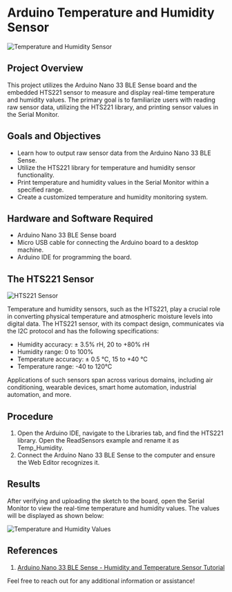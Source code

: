 # Arduino Temperature and Humidity Sensor

![Temperature and Humidity Sensor](https://user-images.githubusercontent.com/102630199/228667051-57312b82-f4bf-4b89-b1c3-980dafaa0428.jpg)

## Project Overview

This project utilizes the Arduino Nano 33 BLE Sense board and the embedded HTS221 sensor to measure and display real-time temperature and humidity values. The primary goal is to familiarize users with reading raw sensor data, utilizing the HTS221 library, and printing sensor values in the Serial Monitor.

## Goals and Objectives

- Learn how to output raw sensor data from the Arduino Nano 33 BLE Sense.
- Utilize the HTS221 library for temperature and humidity sensor functionality.
- Print temperature and humidity values in the Serial Monitor within a specified range.
- Create a customized temperature and humidity monitoring system.

## Hardware and Software Required

- Arduino Nano 33 BLE Sense board
- Micro USB cable for connecting the Arduino board to a desktop machine.
- Arduino IDE for programming the board.

## The HTS221 Sensor

![HTS221 Sensor](https://user-images.githubusercontent.com/102630199/219319823-46def6b0-f064-4bb6-8f1f-dafbdc17d054.png)

Temperature and humidity sensors, such as the HTS221, play a crucial role in converting physical temperature and atmospheric moisture levels into digital data. The HTS221 sensor, with its compact design, communicates via the I2C protocol and has the following specifications:

- Humidity accuracy: ± 3.5% rH, 20 to +80% rH
- Humidity range: 0 to 100%
- Temperature accuracy: ± 0.5 °C, 15 to +40 °C
- Temperature range: -40 to 120°C

Applications of such sensors span across various domains, including air conditioning, wearable devices, smart home automation, industrial automation, and more.

## Procedure

1. Open the Arduino IDE, navigate to the Libraries tab, and find the HTS221 library. Open the ReadSensors example and rename it as Temp_Humidity.
2. Connect the Arduino Nano 33 BLE Sense to the computer and ensure the Web Editor recognizes it.

## Results

After verifying and uploading the sketch to the board, open the Serial Monitor to view the real-time temperature and humidity values. The values will be displayed as shown below:

![Temperature and Humidity Values](https://user-images.githubusercontent.com/102630199/219320108-2a79135a-f24a-4502-8df4-5ca1948e0df4.png)

## References

1. [Arduino Nano 33 BLE Sense - Humidity and Temperature Sensor Tutorial](https://docs.arduino.cc/tutorials/nano-33-ble-sense/humidity-and-temperature-sensor)

Feel free to reach out for any additional information or assistance!
